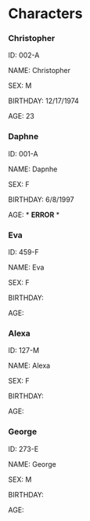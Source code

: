 # Characters

### Christopher

ID: 002-A

NAME: Christopher

SEX: M

BIRTHDAY: 12/17/1974

AGE: 23

### Daphne

ID: 001-A

NAME: Dapnhe

SEX: F

BIRTHDAY: 6/8/1997

AGE: \* **ERROR** \*

### Eva

ID: 459-F

NAME: Eva

SEX: F

BIRTHDAY:

AGE: 

### Alexa

ID: 127-M

NAME: Alexa

SEX: F

BIRTHDAY:

AGE: 

### George

ID: 273-E

NAME: George

SEX: M

BIRTHDAY:

AGE: 
